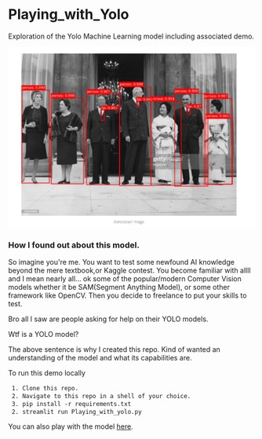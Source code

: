 # Playing_with_Yolo
Exploration of the Yolo Machine Learning model including associated demo.

![Yolo in action](https://github.com/Onlyartist9/Playing_with_Yolo/blob/main/assets/Screenshot%202023-06-11%20113450.png)

### How I found out about this model.
So imagine you're me. You want to test some newfound AI knowledge beyond the mere textbook,or Kaggle contest. 
You become familiar with allll and I mean nearly all... ok some of the popular/modern Computer Vision models whether it be SAM(Segment Anything Model),
or some other framework like OpenCV. Then you decide to freelance to put your skills to test. 

Bro all I saw are people asking for help on their YOLO models. 

Wtf is a YOLO model?

The above sentence is why I created this repo. Kind of wanted an understanding of the model and what its capabilities are.

To run this demo locally

```
 1. Clone this repo.
 2. Navigate to this repo in a shell of your choice.
 3. pip install -r requirements.txt
 2. streamlit run Playing_with_yolo.py
```

You can also play with the model [here](https://onlyartist9-playing-with-yolo-playing-with-yolo-ikg2jm.streamlit.app/).

